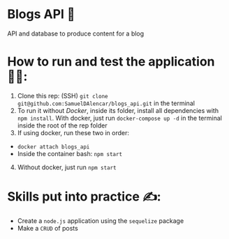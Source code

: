 # Blogs API 📰

 API and database to produce content for a blog
 
# How to run and test the application 👨‍💻:

 1. Clone this rep: (SSH) `git clone git@github.com:SamuelDAlencar/blogs_api.git` in the terminal
 2. To run it without *Docker*, inside its folder, install all dependencies with `npm install`. With docker, just run `docker-compose up -d` in the terminal inside the root of the rep folder
 3. If using docker, run these two in order:
  * `docker attach blogs_api`
  * Inside the container bash: `npm start`
 4. Without docker, just run `npm start`

# Skills put into practice ✍:

  * Create a `node.js` application using the `sequelize` package
  * Make a `CRUD` of posts
